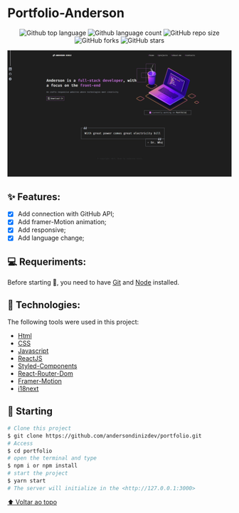 # Portfolio-Anderson

<!---Esses são exemplos. Veja https://shields.io para outras pessoas ou para personalizar este conjunto de escudos. Você pode querer incluir dependências, status do projeto e informações de licença aqui--->

<p align="center">
  <img alt="Github top language" src="https://img.shields.io/github/languages/top/andersondinizdev/portfolio?style=for-the-badge">
  
  <img alt="Github language count" src="https://img.shields.io/github/languages/count/andersondinizdev/portfolio?style=for-the-badge">
  
  <img alt="GitHub repo size" src="https://img.shields.io/github/repo-size/andersondinizdev/portfolio?style=for-the-badge">

  <img alt="GitHub forks" src="https://img.shields.io/github/forks/andersondinizdev/portfolio?style=for-the-badge">
    
  <img alt="GitHub stars" src="https://img.shields.io/github/stars/andersondinizdev/portfolio?style=for-the-badge"/> 

</p>

<p align="center">
<img src="https://raw.githubusercontent.com/AndersonDinizDev/projects-thumbnail/master/portfolio.png" alt="exemplo imagem"/>
 </p>

## ✨ Features:
- [x] Add connection with GitHub API;
- [x] Add framer-Motion animation;
- [x] Add responsive;
- [x] Add language change;

## 💻 Requeriments:

Before starting :checkered_flag:, you need to have [Git](https://git-scm.com) and [Node](https://nodejs.org/en/) installed.

## 🚀 Technologies:

The following tools were used in this project:

- [Html](https://developer.mozilla.org/pt-BR/docs/Web/HTML/Element/html/)  
- [CSS](https://developer.mozilla.org/pt-BR/docs/Web/CSS) 
- [Javascript](https://developer.mozilla.org/pt-BR/docs/Web/JavaScript)
- [ReactJS](https://react.dev/)
- [Styled-Components](https://styled-components.com/docs)
- [React-Router-Dom](https://styled-components.com/docs)
- [Framer-Motion](https://www.framer.com/motion/)
- [i18next](https://www.i18next.com/)

## :checkered_flag: Starting ##

```bash
# Clone this project
$ git clone https://github.com/andersondinizdev/portfolio.git
# Access
$ cd portfolio
# open the terminal and type
$ npm i or npm install
# start the project
$ yarn start
# The server will initialize in the <http://127.0.0.1:3000>
```
[⬆ Voltar ao topo](#Portfolio-Anderson)<br>
